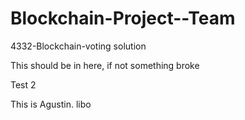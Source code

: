 # Blockchain-Project--Team
4332-Blockchain-voting solution

This should be in here, if not something broke

Test 2

This is Agustin. 
libo
